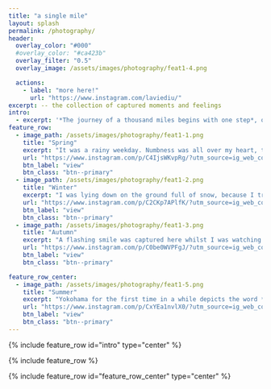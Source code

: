 ```yaml
---
title: "a single mile"
layout: splash
permalink: /photography/
header:
  overlay_color: "#000"
  #overlay_color: "#ca423b"
  overlay_filter: "0.5"
  overlay_image: /assets/images/photography/feat1-4.png

  actions:
    - label: "more here!"
      url: "https://www.instagram.com/laviediu/"
excerpt: -- the collection of captured moments and feelings
intro: 
  - excerpt: '*The journey of a thousand miles begins with one step*, quoting Lao Tzu, my journey began when I discovered my love for `photography` in junior high school.'
feature_row:
  - image_path: /assets/images/photography/feat1-1.png
    title: "Spring"
    excerpt: "It was a rainy weekday. Numbness was all over my heart, transmitting into my smile. A quiet lake and a short walk was all I needed."
    url: "https://www.instagram.com/p/C4IjsWKvpRg/?utm_source=ig_web_copy_link&igsh=MzRlODBiNWFlZA=="
    btn_label: "view"
    btn_class: "btn--primary"
  - image_path: /assets/images/photography/feat1-2.png
    title: "Winter"
    excerpt: "I was lying down on the ground full of snow, because I tripped, but then I laughed and kept lying down while enjoying the magic of snow."
    url: "https://www.instagram.com/p/C2CKp7APlfK/?utm_source=ig_web_copy_link&igsh=MzRlODBiNWFlZA=="
    btn_label: "view"
    btn_class: "btn--primary"
  - image_path: /assets/images/photography/feat1-3.png
    title: "Autumn"
    excerpt: "A flashing smile was captured here whilst I was watching several ducks playing in the pond nearby."
    url: "https://www.instagram.com/p/C0be0WVPFgJ/?utm_source=ig_web_copy_link&igsh=MzRlODBiNWFlZA=="
    btn_label: "view"
    btn_class: "btn--primary"

feature_row_center:
  - image_path: /assets/images/photography/feat1-5.png
    title: "Summer"
    excerpt: "Yokohama for the first time in a while depicts the word *exotic*"
    url: "https://www.instagram.com/p/CxYEa1nvlX0/?utm_source=ig_web_copy_link&igsh=MzRlODBiNWFlZA=="
    btn_label: "view"
    btn_class: "btn--primary"
---
```


{% include feature_row id="intro" type="center" %}

{% include feature_row %}

{% include feature_row id="feature_row_center" type="center" %}
